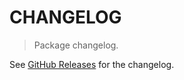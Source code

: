 # CHANGELOG

> Package changelog.

See [GitHub Releases](https://github.com/stdlib-js/strided-napi-smskmap2/releases) for the changelog.